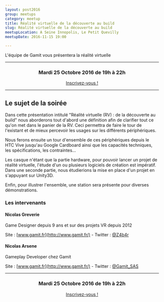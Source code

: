 ```yaml
---
layout: post2016
group: meetups
category: meetup
title: Réalité virtuelle de la découverte au build
slug: Réalité virtuelle de la découverte au build
meetupLocation: A Seine Innopolis, Le Petit Quevilly
meetupDate: 2016-11-15 19:00

---
```


L'équipe de Gamit vous présentera la réalité virtuelle

----

<div style="text-align: center;">
  <h3>Mardi 25 Octobre 2016 de 19h à 22h</h3> 
  <p>
    <a class="button" target="_blank"
    href="https://www.eventbrite.fr/e/billets-realite-virtuelle-de-la-decouverte-au-build-29203971866">
      Inscrivez-vous !
    </a>
  </p>
</div>

----

## Le sujet de la soirée

Dans cette présentation intitulé "Réalité virtuelle (RV) : de la découverte au build" nous aborderons tout d'abord une définition afin de clarifier tout ce qu'on met dans le panier de la RV. Ceci permettra de faire le tour de l'existant et de mieux percevoir les usages sur les différents périphériques.

Nous ferons ensuite un tour d'ensemble de ces périphériques depuis le HTC Vive jusqu'au Google Cardboard ainsi que les capacités techniques, les spécifications, les contraintes...

Les casque n'étant que la partie hardware, pour pouvoir lancer un projet de réalité virtuelle, l'étude d'un ou plusieurs logiciels de création est impératif.
Dans une seconde partie, nous étudierions la mise en place d'un projet en s'appuyant sur Unity3D.

Enfin, pour illustrer l'ensemble, une station sera présente pour diverses démonstrations. 

### Les intervenants

#### Nicolas Greverie

Game Designer depuis 9 ans et sur des projets VR depuis 2012

Site : [www.gamit.fr](http://www.gamit.fr/) - Twitter : [@Z4b4r](https://twitter.com/Z4b4r)

#### Nicolas Arsene

Gameplay Developer chez Gamit

Site : [www.gamit.fr](http://www.gamit.fr/) - Twitter : [@Gamit_SAS](https://twitter.com/Gamit_SAS)



----

<div style="text-align: center;">
  <h3>Mardi 25 Octobre 2016 de 19h à 22h</h3> 
  <p>
    <a class="button" target="_blank"
    href="https://www.eventbrite.fr/e/billets-realite-virtuelle-de-la-decouverte-au-build-29203971866">
      Inscrivez-vous !
    </a>
  </p>
</div>
